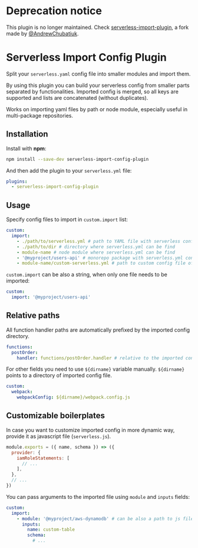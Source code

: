 # Deprecation notice

This plugin is no longer maintained. Check [serverless-import-plugin](https://github.com/AndrewChubatiuk/serverless-import-plugin), a fork made by [@AndrewChubatiuk](https://github.com/AndrewChubatiuk).

# Serverless Import Config Plugin

Split your `serverless.yaml` config file into smaller modules and import them.

By using this plugin you can build your serverless config from smaller parts separated by functionalities.
Imported config is merged, so all keys are supported and lists are concatenated (without duplicates).

Works on importing yaml files by path or node module, especially useful in multi-package repositories.

## Installation

Install with **npm**:
```sh
npm install --save-dev serverless-import-config-plugin
```

And then add the plugin to your `serverless.yml` file:
```yaml
plugins:
  - serverless-import-config-plugin
```

## Usage

Specify config files to import in `custom.import` list:
```yaml
custom:
  import:
    - ./path/to/serverless.yml # path to YAML file with serverless config
    - ./path/to/dir # directory where serverless.yml can be find
    - module-name # node module where serverless.yml can be find
    - '@myproject/users-api' # monorepo package with serverless.yml config file
    - module-name/custom-serverless.yml # path to custom config file of a node module
```

`custom.import` can be also a string, when only one file needs to be imported:
```yaml
custom:
  import: '@myproject/users-api'
```

## Relative paths

All function handler paths are automatically prefixed by the imported config directory.
```yaml
functions:
  postOrder:
    handler: functions/postOrder.handler # relative to the imported config
```

For other fields you need to use `${dirname}` variable manually.
`${dirname}` points to a directory of imported config file.
```yaml
custom:
  webpack:
    webpackConfig: ${dirname}/webpack.config.js
```

## Customizable boilerplates

In case you want to customize imported config in more dynamic way, provide it as javascript file (`serverless.js`).

```javascript
module.exports = ({ name, schema }) => ({
  provider: {
    iamRoleStatements: [
      // ...
    ],
  },
  // ...
})
```

You can pass arguments to the imported file using `module` and `inputs` fields:

```yaml
custom:
  import:
    - module: '@myproject/aws-dynamodb' # can be also a path to js file
      inputs:
        name: custom-table
        schema:
          # ...
```
